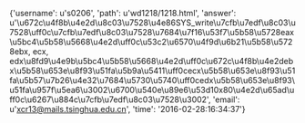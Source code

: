 {'username': u's0206', 'path': u'wd1218/1218.html', 'answer': u'\u672c\u4f8b\u4e2d\u8c03\u7528\u4e86SYS_write\u7cfb\u7edf\u8c03\u7528\uff0c\u7cfb\u7edf\u8c03\u7528\u7684\u7f16\u53f7\u5b58\u5728eax\u5bc4\u5b58\u5668\u4e2d\uff0c\u53c2\u6570\u4f9d\u6b21\u5b58\u5728ebx, ecx, edx\u8fd9\u4e9b\u5bc4\u5b58\u5668\u4e2d\uff0c\u672c\u4f8b\u4e2debx\u5b58\u653e\u8f93\u51fa\u5b9a\u5411\uff0cecx\u5b58\u653e\u8f93\u51fa\u5b57\u7b26\u4e32\u7684\u5730\u5740\uff0cedx\u5b58\u653e\u8f93\u51fa\u957f\u5ea6\u3002\u6700\u540e\u89e6\u53d10x80\u4e2d\u65ad\uff0c\u6267\u884c\u7cfb\u7edf\u8c03\u7528\u3002', 'email': u'xcr13@mails.tsinghua.edu.cn', 'time': '2016-02-28:16:34:37'}